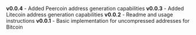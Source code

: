 **v0.0.4** - Added Peercoin address generation capabilities
**v0.0.3** - Added Litecoin address generation capabilities
**v0.0.2** - Readme and usage instructions
**v0.0.1** - Basic implementation for uncompressed addresses for Bitcoin
